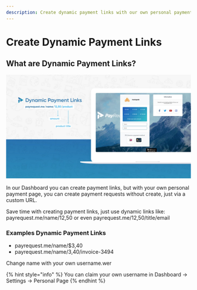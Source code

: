 ```yaml
---
description: Create dynamic payment links with our own personal payment page
---
```


# Create Dynamic Payment Links

## What are Dynamic Payment Links?

![Dynamic Payment Links Example](../.gitbook/assets/1bc052d0-8494-4055-8c79-9ee65c25f08e.jpeg)

In our Dashboard you can create payment links, but with your own personal payment page, you can create payment requests without create, just via a custom URL.

Save time with creating payment links, just use dynamic links like: payrequest.me/name/12,50 or even payrequest.me/12,50/title/email

### Examples Dynamic Payment Links

* payrequest.me/name/$3,40
* payrequest.me/name/3,40/invoice-3494

Change name with your own username.wer

{% hint style="info" %}
 You can claim your own username in Dashboard -&gt; Settings -&gt; Personal Page
{% endhint %}





